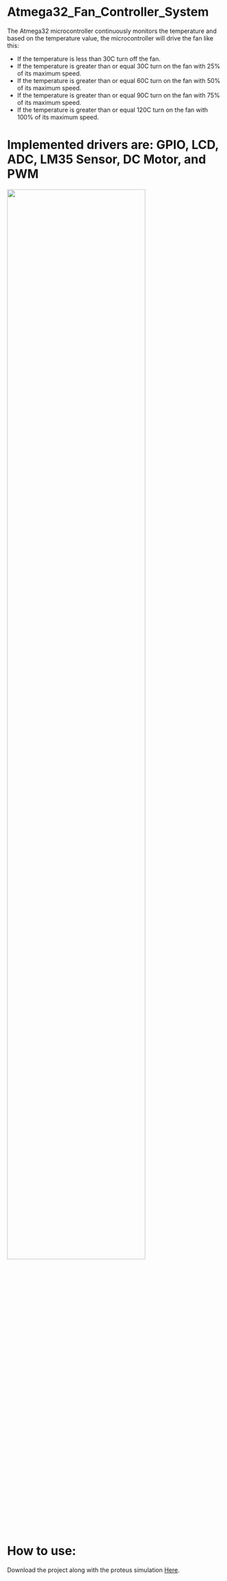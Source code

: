 # Atmega32_Fan_Controller_System

The Atmega32 microcontroller continuously monitors the temperature and based on the
temperature value, the microcontroller will drive the fan like this:
<ul>
        <li> If the temperature is less than 30C turn off the fan.</li>
        <li> If the temperature is greater than or equal 30C turn on the fan with 25% of its
            maximum speed.</li>
        <li> If the temperature is greater than or equal 60C turn on the fan with 50% of its
            maximum speed.</li>
        <li> If the temperature is greater than or equal 90C turn on the fan with 75% of its
            maximum speed.</li>
        <li> If the temperature is greater than or equal 120C turn on the fan with 100% of its
            maximum speed.</li>
    </ul>
      
      
# Implemented drivers are: GPIO, LCD, ADC, LM35 Sensor, DC Motor, and PWM

<img src="https://user-images.githubusercontent.com/85132955/212487836-d5545469-8093-43f1-bc5e-f97fd1a7b6b4.png" style="display: block; width: 80%;">
      
# How to use:

Download the project along with the proteus simulation <a href="https://www.mediafire.com/file/e8kd5haw2nh52n1/Project-3.rar/file">Here</a>.
